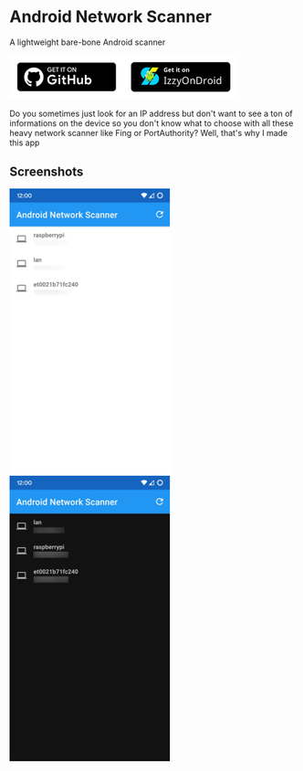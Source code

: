# Android Network Scanner
A lightweight bare-bone Android scanner

<a href="https://github.com/Victor-Bo/android-network-scanner/releases/latest"><img width="200px" src=".readme/get-it-on-github.svg"></a><a href="https://apt.izzysoft.de/fdroid/index/apk/com.victorb.androidnetworkscanner"><img width="200px" src=".readme/get-it-on-izzyondroid.png"></a>

Do you sometimes just look for an IP address but don't want to see a ton of informations on the device so you don't know what to choose with all these heavy network scanner like Fing or PortAuthority? Well, that's why I made this app

## Screenshots

<img src="./fastlane/metadata/android/en-US/images/phoneScreenshots/1.png" height="500px"> <img src="./fastlane/metadata/android/en-US/images/phoneScreenshots/2.png" height="500px">
